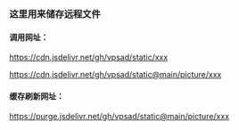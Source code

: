 ### 这里用来储存远程文件
#### 调用网址：
https://cdn.jsdelivr.net/gh/vpsad/static/xxx

https://cdn.jsdelivr.net/gh/vpsad/static@main/picture/xxx

#### 缓存刷新网址：
https://purge.jsdelivr.net/gh/vpsad/static@main/picture/xxx

